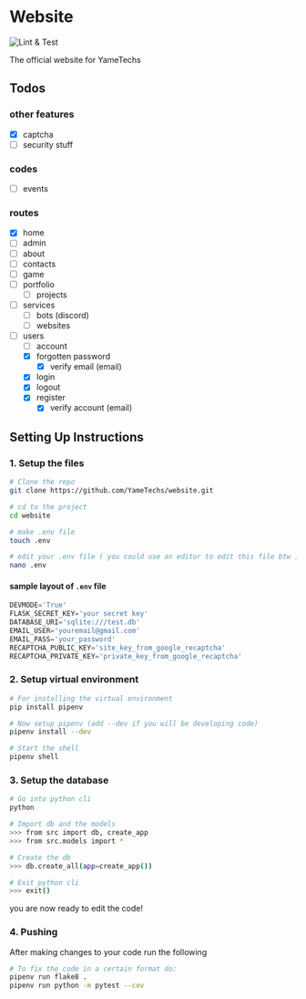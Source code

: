 # Website

![Lint & Test](https://github.com/YameTechs/website/workflows/lint_&_test/badge.svg)

The official website for YameTechs

## Todos

### other features

- [x] captcha
- [ ] security stuff

### codes

- [ ] events

### routes

- [x] home
- [ ] admin
- [ ] about
- [ ] contacts
- [ ] game
- [ ] portfolio
  - [ ] projects
- [ ] services
  - [ ] bots (discord)
  - [ ] websites
- [ ] users
  - [ ] account
  - [x] forgotten password
    - [x] verify email (email)
  - [x] login
  - [x] logout
  - [x] register
    - [x] verify account (email)

## Setting Up Instructions

### 1. Setup the files

```bash
# Clone the repo
git clone https://github.com/YameTechs/website.git

# cd to the project
cd website

# make .env file
touch .env

# edit your .env file ( you could use an editor to edit this file btw )
nano .env
```

#### sample layout of `.env` file

```python
DEVMODE='True'
FLASK_SECRET_KEY='your secret key'
DATABASE_URI='sqlite:///test.db'
EMAIL_USER='youremail@gmail.com'
EMAIL_PASS='your_password'
RECAPTCHA_PUBLIC_KEY='site_key_from_google_recaptcha'
RECAPTCHA_PRIVATE_KEY='private_key_from_google_recaptcha'
```

### 2. Setup virtual environment

```bash
# For installing the virtual environment
pip install pipenv

# Now setup pipenv (add --dev if you will be developing code)
pipenv install --dev

# Start the shell
pipenv shell
```

### 3. Setup the database

```bash
# Go into python cli
python

# Import db and the models
>>> from src import db, create_app
>>> from src.models import *

# Create the db
>>> db.create_all(app=create_app())

# Exit python cli
>>> exit()
```

you are now ready to edit the code!

### 4. Pushing

After making changes to your code run the following

```bash
# To fix the code in a certain format do:
pipenv run flake8 .
pipenv run python -m pytest --cov
```
